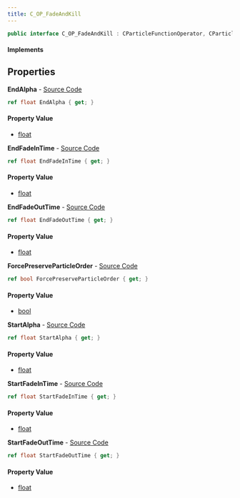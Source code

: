 ```yaml
---
title: C_OP_FadeAndKill
---
```


```csharp
public interface C_OP_FadeAndKill : CParticleFunctionOperator, CParticleFunction, ISchemaClass<CParticleFunction>, ISchemaClass<CParticleFunctionOperator>, ISchemaClass<C_OP_FadeAndKill>, ISchemaField, ISchemaClass, INativeHandle
```

#### Implements

## Properties

**EndAlpha** - [Source Code](https://github.com/swiftly-solution/swiftlys2/blob/main/managed/src/SwiftlyS2.Generated/Schemas/Interfaces/C_OP_FadeAndKill.cs#L26)

```csharp
ref float EndAlpha { get; }
```

#### Property Value

- [float](https://learn.microsoft.com/dotnet/api/system.single)

**EndFadeInTime** - [Source Code](https://github.com/swiftly-solution/swiftlys2/blob/main/managed/src/SwiftlyS2.Generated/Schemas/Interfaces/C_OP_FadeAndKill.cs#L18)

```csharp
ref float EndFadeInTime { get; }
```

#### Property Value

- [float](https://learn.microsoft.com/dotnet/api/system.single)

**EndFadeOutTime** - [Source Code](https://github.com/swiftly-solution/swiftlys2/blob/main/managed/src/SwiftlyS2.Generated/Schemas/Interfaces/C_OP_FadeAndKill.cs#L22)

```csharp
ref float EndFadeOutTime { get; }
```

#### Property Value

- [float](https://learn.microsoft.com/dotnet/api/system.single)

**ForcePreserveParticleOrder** - [Source Code](https://github.com/swiftly-solution/swiftlys2/blob/main/managed/src/SwiftlyS2.Generated/Schemas/Interfaces/C_OP_FadeAndKill.cs#L28)

```csharp
ref bool ForcePreserveParticleOrder { get; }
```

#### Property Value

- [bool](https://learn.microsoft.com/dotnet/api/system.boolean)

**StartAlpha** - [Source Code](https://github.com/swiftly-solution/swiftlys2/blob/main/managed/src/SwiftlyS2.Generated/Schemas/Interfaces/C_OP_FadeAndKill.cs#L24)

```csharp
ref float StartAlpha { get; }
```

#### Property Value

- [float](https://learn.microsoft.com/dotnet/api/system.single)

**StartFadeInTime** - [Source Code](https://github.com/swiftly-solution/swiftlys2/blob/main/managed/src/SwiftlyS2.Generated/Schemas/Interfaces/C_OP_FadeAndKill.cs#L16)

```csharp
ref float StartFadeInTime { get; }
```

#### Property Value

- [float](https://learn.microsoft.com/dotnet/api/system.single)

**StartFadeOutTime** - [Source Code](https://github.com/swiftly-solution/swiftlys2/blob/main/managed/src/SwiftlyS2.Generated/Schemas/Interfaces/C_OP_FadeAndKill.cs#L20)

```csharp
ref float StartFadeOutTime { get; }
```

#### Property Value

- [float](https://learn.microsoft.com/dotnet/api/system.single)

